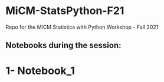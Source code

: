 # MiCM-StatsPython-F21
Repo for the MiCM Statistics with Python Workshop - Fall 2021


##  Notebooks during the session: 

1- Notebook_1
=================